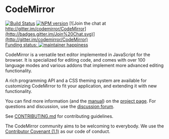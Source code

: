 # CodeMirror
[![Build Status](http://travis-ci.org/codemirror/CodeMirror.svg)](http://travis-ci.org/codemirror/CodeMirror)
[![NPM version](http://img.shields.io/npm/v/codemirror.svg)](http://www.npmjs.org/package/codemirror)
[![Join the chat at http://gitter.im/codemirror/CodeMirror](http://badges.gitter.im/Join%20Chat.svg)](http://gitter.im/codemirror/CodeMirror)  
[Funding status: ![maintainer happiness](http://marijnhaverbeke.nl/fund/status_s.png?again)](http://marijnhaverbeke.nl/fund/)

CodeMirror is a versatile text editor implemented in JavaScript for
the browser. It is specialized for editing code, and comes with over
100 language modes and various addons that implement more advanced
editing functionality.

A rich programming API and a CSS theming system are available for
customizing CodeMirror to fit your application, and extending it with
new functionality.

You can find more information (and the
[manual](http://codemirror.net/doc/manual.html)) on the [project
page](http://codemirror.net). For questions and discussion, use the
[discussion forum](http://discuss.codemirror.net/).

See
[CONTRIBUTING.md](http://github.com/codemirror/CodeMirror/blob/master/CONTRIBUTING.md)
for contributing guidelines.

The CodeMirror community aims to be welcoming to everybody. We use the
[Contributor Covenant
(1.1)](http://contributor-covenant.org/version/1/1/0/) as our code of
conduct.
